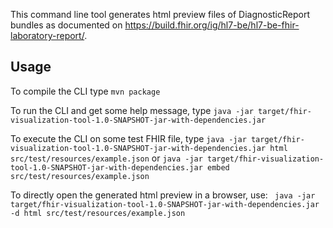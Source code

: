 This command line tool generates html preview files of DiagnosticReport bundles as documented on https://build.fhir.org/ig/hl7-be/hl7-be-fhir-laboratory-report/.

## Usage

To compile the CLI type `mvn package`

To run the CLI and get some help message, type `java -jar target/fhir-visualization-tool-1.0-SNAPSHOT-jar-with-dependencies.jar`

To execute the CLI on some test FHIR file, type `java -jar target/fhir-visualization-tool-1.0-SNAPSHOT-jar-with-dependencies.jar html src/test/resources/example.json` or `java -jar target/fhir-visualization-tool-1.0-SNAPSHOT-jar-with-dependencies.jar embed src/test/resources/example.json`

To directly open the generated html preview in a browser, use: ` java -jar target/fhir-visualization-tool-1.0-SNAPSHOT-jar-with-dependencies.jar -d html src/test/resources/example.json`
